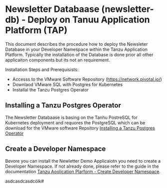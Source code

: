 # Newsletter Databaase (newsletter-db) - Deploy on Tanuu Application Platform (TAP) 
This document describes the procedure how to deploy the Newsleter Database in your Developer Namespace within the Tanzu Application Platform. Typically 
the installation of the Database is done prior all other applicaiton components but its not an requirement. 

Installation Steps and Prerequisists: 
- Accesss to the VMware Software Repository (https://network.pivotal.io/)
- Downlaod VMware SQL with Postgres for Kubernetes
- Installal the Tanzu Postgres Operator

## Installing a Tanzu Postgres Operator
The Newsletter Databaase is basing on the Tanhu PostreSQL for Kubernetes deployment and requores the PostgreSQL which can be download for the VMware software Repsitory
[Installing a Tanzu Postgres Operator](https://docs.vmware.com/en/VMware-SQL-with-Postgres-for-Kubernetes/1.9/tanzu-postgres-k8s/GUID-install-operator.html)

## Create a Developer Namespace
Bevore you can install the Newletter Demo Applicaiotn you need to create a Developer Namespace. If not already done, please refer to the guide in the documentation 
[Tanzu Aoolication Plarform - Create Developer Namespace](https://docs.vmware.com/en/VMware-Tanzu-Application-Platform/1.5/tap/scst-store-developer-namespace-setup.html).







asdcasdcasdcölk# 






